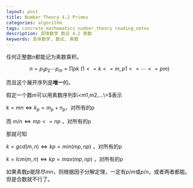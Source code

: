 ```yaml
---
layout: post
title: Number Theory 4.2 Primes
categories: algorithm
tags: concrete_mathematics number_theory reading_notes
description: 具体数学 数论 4.2 素数
keywords: 具体数学, 数论, 素数
---
```


任何正整数$n$都能记为素数乘积。

$$n = p_1p_2\cdots p_m = \prod pk\ (1<=k<=m, p1<=\cdots<=pm) $$
 
而且这个展开序列是**唯一**的。

假定一个数$m$可以用素数序列$\<m1,m2,...\>$表示

$k = mn \Leftrightarrow   k_p = m_p + n_p$，对所有的p

而 $m/n \Leftrightarrow mp <= np$ ，对所有的p

那就可知

$k = gcd(m, n) \Leftrightarrow kp = min(mp, np)$ ，对所有的p 

$k = lcm(m, n) \Leftrightarrow kp = max(mp, np)$ ，对所有的p 

如果素数$p$能除尽$mn$，则根据因子分解定理，一定有$p/m$或$p/n$，或者两者都能。但是合数就不行了。